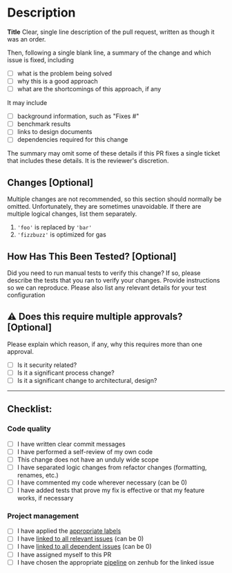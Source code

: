 # Description
**Title** Clear, single line description of the pull request, written as though it was an order.

Then, following a single blank line, a summary of the change and which issue is fixed, including 
- [ ] what is the problem being solved
- [ ] why this is a good approach
- [ ] what are the shortcomings of this approach, if any

It may include
- [ ] background information, such as "Fixes #"
- [ ] benchmark results
- [ ] links to design documents
- [ ] dependencies required for this change

The summary may omit some of these details if this PR fixes a single ticket that includes these details. It is the reviewer's discretion. 

## Changes [Optional] 
Multiple changes are not recommended, so this section should normally be omitted. Unfortunately, they are sometimes unavoidable. If there are multiple logical changes, list them separately.

1. `'foo'` is replaced by `'bar'`
2. `'fizzbuzz'` is optimized for gas

## How Has This Been Tested? [Optional] 

Did you need to run manual tests to verify this change? If so, please describe the tests that you ran to verify your changes. Provide instructions so we can reproduce. Please also list any relevant details for your test configuration

## :warning: Does this require multiple approvals? [Optional]
Please explain which reason, if any, why this requires more than one approval.
- [ ] Is it security related?
- [ ] Is it a significant process change?
- [ ] Is it a significant change to architectural, design?

---
## Checklist:

### Code quality
- [ ] I have written clear commit messages
- [ ] I have performed a self-review of my own code
- [ ] This change does not have an unduly wide scope
- [ ] I have separated logic changes from refactor changes (formatting, renames, etc.)
- [ ] I have commented my code wherever necessary (can be 0)
- [ ] I have added tests that prove my fix is effective or that my feature works, if necessary
### Project management
- [ ] I have applied the [appropriate labels](https://www.notion.so/Team-working-agreements-2a95c926bb5642e5a5c42e4b74a9dd24#b304e56734a74dfbb341b8b4b27b1c0c)
- [ ] I have [linked to all relevant issues](https://help.zenhub.com/support/solutions/articles/43000010350-connecting-pull-requests-to-github-issues) (can be 0)
- [ ] I have [linked to all dependent issues](https://help.zenhub.com/support/solutions/articles/43000010349-create-github-issue-dependencies) (can be 0)
- [ ] I have assigned myself to this PR
- [ ] I have chosen the appropriate [pipeline](https://www.notion.so/Team-working-agreements-2a95c926bb5642e5a5c42e4b74a9dd24#d534e68e7edc46fe8a4cda61b2258c4e) on zenhub for the linked issue
